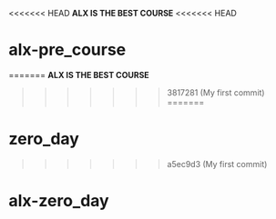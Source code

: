 <<<<<<< HEAD
**ALX IS THE BEST COURSE**
<<<<<<< HEAD
# alx-pre_course
=======
**ALX IS THE BEST COURSE**
>>>>>>> 3817281 (My first commit)
=======
# zero_day
>>>>>>> a5ec9d3 (My first commit)
# alx-zero_day
